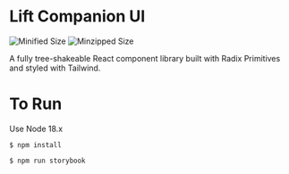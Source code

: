 
# Lift Companion UI
![Minified Size](https://img.shields.io/bundlephobia/min/lift-companion-ui)
![Minzipped Size](https://img.shields.io/bundlephobia/minzip/lift-companion-ui)

A fully tree-shakeable React component library built with Radix Primitives and styled with Tailwind. 

# To Run
Use Node 18.x 

```$ npm install```

```$ npm run storybook```
